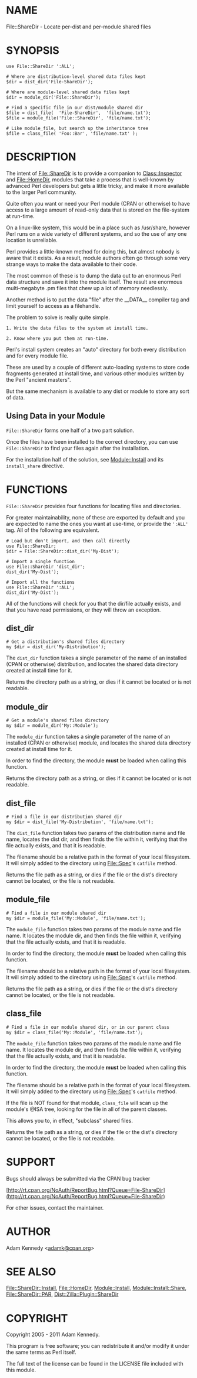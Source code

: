 # NAME

File::ShareDir - Locate per-dist and per-module shared files

# SYNOPSIS

    use File::ShareDir ':ALL';
    
    # Where are distribution-level shared data files kept
    $dir = dist_dir('File-ShareDir');
    
    # Where are module-level shared data files kept
    $dir = module_dir('File::ShareDir');
    
    # Find a specific file in our dist/module shared dir
    $file = dist_file(  'File-ShareDir',  'file/name.txt');
    $file = module_file('File::ShareDir', 'file/name.txt');
    
    # Like module_file, but search up the inheritance tree
    $file = class_file( 'Foo::Bar', 'file/name.txt' );

# DESCRIPTION

The intent of [File::ShareDir](https://metacpan.org/pod/File::ShareDir) is to provide a companion to
[Class::Inspector](https://metacpan.org/pod/Class::Inspector) and [File::HomeDir](https://metacpan.org/pod/File::HomeDir), modules that take a
process that is well-known by advanced Perl developers but gets a
little tricky, and make it more available to the larger Perl community.

Quite often you want or need your Perl module (CPAN or otherwise)
to have access to a large amount of read-only data that is stored
on the file-system at run-time.

On a linux-like system, this would be in a place such as /usr/share,
however Perl runs on a wide variety of different systems, and so
the use of any one location is unreliable.

Perl provides a little-known method for doing this, but almost
nobody is aware that it exists. As a result, module authors often
go through some very strange ways to make the data available to
their code.

The most common of these is to dump the data out to an enormous
Perl data structure and save it into the module itself. The
result are enormous multi-megabyte .pm files that chew up a
lot of memory needlessly.

Another method is to put the data "file" after the \_\_DATA\_\_ compiler
tag and limit yourself to access as a filehandle.

The problem to solve is really quite simple.

    1. Write the data files to the system at install time.
    
    2. Know where you put them at run-time.

Perl's install system creates an "auto" directory for both
every distribution and for every module file.

These are used by a couple of different auto-loading systems
to store code fragments generated at install time, and various
other modules written by the Perl "ancient masters".

But the same mechanism is available to any dist or module to
store any sort of data.

## Using Data in your Module

`File::ShareDir` forms one half of a two part solution.

Once the files have been installed to the correct directory,
you can use `File::ShareDir` to find your files again after
the installation.

For the installation half of the solution, see [Module::Install](https://metacpan.org/pod/Module::Install)
and its `install_share` directive.

# FUNCTIONS

`File::ShareDir` provides four functions for locating files and
directories.

For greater maintainability, none of these are exported by default
and you are expected to name the ones you want at use-time, or provide
the `':ALL'` tag. All of the following are equivalent.

    # Load but don't import, and then call directly
    use File::ShareDir;
    $dir = File::ShareDir::dist_dir('My-Dist');
    
    # Import a single function
    use File::ShareDir 'dist_dir';
    dist_dir('My-Dist');
    
    # Import all the functions
    use File::ShareDir ':ALL';
    dist_dir('My-Dist');

All of the functions will check for you that the dir/file actually
exists, and that you have read permissions, or they will throw an
exception.

## dist\_dir

    # Get a distribution's shared files directory
    my $dir = dist_dir('My-Distribution');

The `dist_dir` function takes a single parameter of the name of an
installed (CPAN or otherwise) distribution, and locates the shared
data directory created at install time for it.

Returns the directory path as a string, or dies if it cannot be
located or is not readable.

## module\_dir

    # Get a module's shared files directory
    my $dir = module_dir('My::Module');

The `module_dir` function takes a single parameter of the name of an
installed (CPAN or otherwise) module, and locates the shared data
directory created at install time for it.

In order to find the directory, the module **must** be loaded when
calling this function.

Returns the directory path as a string, or dies if it cannot be
located or is not readable.

## dist\_file

    # Find a file in our distribution shared dir
    my $dir = dist_file('My-Distribution', 'file/name.txt');

The `dist_file` function takes two params of the distribution name
and file name, locates the dist dir, and then finds the file within
it, verifying that the file actually exists, and that it is readable.

The filename should be a relative path in the format of your local
filesystem. It will simply added to the directory using [File::Spec](https://metacpan.org/pod/File::Spec)'s
`catfile` method.

Returns the file path as a string, or dies if the file or the dist's
directory cannot be located, or the file is not readable.

## module\_file

    # Find a file in our module shared dir
    my $dir = module_file('My::Module', 'file/name.txt');

The `module_file` function takes two params of the module name
and file name. It locates the module dir, and then finds the file within
it, verifying that the file actually exists, and that it is readable.

In order to find the directory, the module **must** be loaded when
calling this function.

The filename should be a relative path in the format of your local
filesystem. It will simply added to the directory using [File::Spec](https://metacpan.org/pod/File::Spec)'s
`catfile` method.

Returns the file path as a string, or dies if the file or the dist's
directory cannot be located, or the file is not readable.

## class\_file

    # Find a file in our module shared dir, or in our parent class
    my $dir = class_file('My::Module', 'file/name.txt');

The `module_file` function takes two params of the module name
and file name. It locates the module dir, and then finds the file within
it, verifying that the file actually exists, and that it is readable.

In order to find the directory, the module **must** be loaded when
calling this function.

The filename should be a relative path in the format of your local
filesystem. It will simply added to the directory using [File::Spec](https://metacpan.org/pod/File::Spec)'s
`catfile` method.

If the file is NOT found for that module, `class_file` will scan up
the module's @ISA tree, looking for the file in all of the parent
classes.

This allows you to, in effect, "subclass" shared files.

Returns the file path as a string, or dies if the file or the dist's
directory cannot be located, or the file is not readable.

# SUPPORT

Bugs should always be submitted via the CPAN bug tracker

[http://rt.cpan.org/NoAuth/ReportBug.html?Queue=File-ShareDir](http://rt.cpan.org/NoAuth/ReportBug.html?Queue=File-ShareDir)

For other issues, contact the maintainer.

# AUTHOR

Adam Kennedy &lt;adamk@cpan.org>

# SEE ALSO

[File::ShareDir::Install](https://metacpan.org/pod/File::ShareDir::Install), [File::HomeDir](https://metacpan.org/pod/File::HomeDir),
[Module::Install](https://metacpan.org/pod/Module::Install), [Module::Install::Share](https://metacpan.org/pod/Module::Install::Share),
[File::ShareDir::PAR](https://metacpan.org/pod/File::ShareDir::PAR), [Dist::Zilla::Plugin::ShareDir](https://metacpan.org/pod/Dist::Zilla::Plugin::ShareDir)

# COPYRIGHT

Copyright 2005 - 2011 Adam Kennedy.

This program is free software; you can redistribute
it and/or modify it under the same terms as Perl itself.

The full text of the license can be found in the
LICENSE file included with this module.
